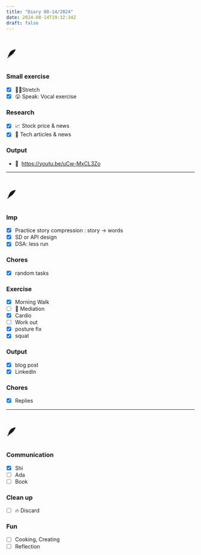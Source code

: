 ```yaml
---
title: "Diary 08-14/2024"  
date: 2024-08-14T19:32:34Z
draft: false
---
```


# 🪶

### Small exercise

- [x]  🧎‍♀️Stretch
- [x]  😮 Speak: Vocal exercise

### Research

- [x]  📈 Stock price & news
- [x]  👾 Tech articles & news

### Output

- 🎥  https://youtu.be/uCw-MxCL3Zo

---

# 🪶

### Imp

- [x]  Practice story compression : story → words
- [x]  SD or API design
- [x]  DSA: less run

### Chores

- [x]  random tasks

### Exercise

- [x]  Morning Walk
- [ ]  🧘 Mediation
- [x]  Cardio
- [ ]  Work out
- [x]  posture fix
- [x]  squat

### Output

- [x]  blog post
- [x]  LinkedIn

### Chores

- [x]  Replies

---

# 🪶

### Communication

- [x]  Shi
- [ ]  Ada
- [ ]  Book

### Clean up

- [ ]  🔥 Discard

### Fun

- [ ]  Cooking, Creating
- [ ]  Reflection